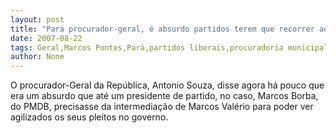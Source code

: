 ```yaml
---
layout: post
title: "Para procurador-geral, é absurdo partidos terem que recorrer ao publicitário Marcos Valério"
date: 2007-08-22
tags: Geral,Marcos Pontes,Pará,partidos liberais,procuradoria municipal
author: None
---
```

O procurador-Geral da Rep&uacute;blica, Antonio Souza, disse agora h&aacute; pouco que era um absurdo que at&eacute; um presidente de partido, no caso, Marcos Borba, do PMDB, precisasse da intermedia&ccedil;&atilde;o de Marcos Val&eacute;rio para poder ver agilizados os seus pleitos no governo. 